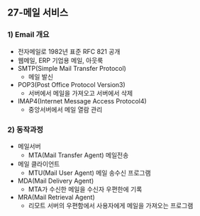 ## 27-메일 서비스 
### 1) Email 개요
- 전자메일로 1982년 표준 RFC 821 공개
- 웹메일, ERP 기업용 메일, 아웃룩
- SMTP(Simple Mail Transfer Protocol)
    - 메일 발신
- POP3(Post Office Protocol Version3)
    - 서버에서 메일을 가져오고 서버에서 삭제
- IMAP4(Internet Message Access Protocol4)
    - 중앙서버에서 메일 열람 관리
### 2) 동작과정
- 메일서버
    - MTA(Mail Transfer Agent) 메일전송
- 메일 클라이언트
    - MTU(Mail User Agent) 메일 송수신 프로그램
- MDA(Mail Delivery Agent)
    - MTA가 수신한 메일을 수신자 우편한에 기록
- MRA(Mail Retrieval Agent)
    - 리모트 서버의 우편함에서 사용자에게 메일을 가져오는 프로그램